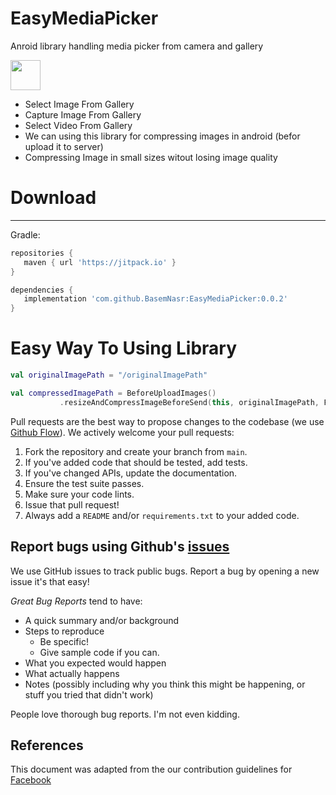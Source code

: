 # EasyMediaPicker
Anroid library handling media picker from camera and gallery

<img src="[https://github.com/favicon.ico](https://github.com/BasemNasr/EasyMediaPicker/blob/master/screen1.png)" width="48">


- Select Image From Gallery
- Capture Image From Gallery
- Select Video From Gallery
- We can using this library for compressing images in android (befor upload it to server)
- Compressing Image in small sizes witout losing image quality 

# Download
--------
Gradle:

```gradle
repositories {
   maven { url 'https://jitpack.io' }
}

dependencies {
   implementation 'com.github.BasemNasr:EasyMediaPicker:0.0.2'
}
```



# Easy Way To Using Library
```kotlin
val originalImagePath = "/originalImagePath"

val compressedImagePath = BeforeUploadImages()
           .resizeAndCompressImageBeforeSend(this, originalImagePath, File(originalImagePath).name)

```



Pull requests are the best way to propose changes to the codebase (we use [Github Flow](https://guides.github.com/introduction/flow/index.html)). We actively welcome your pull requests:

1. Fork the repository and create your branch from `main`.
2. If you've added code that should be tested, add tests.
3. If you've changed APIs, update the documentation.
4. Ensure the test suite passes.
5. Make sure your code lints.
6. Issue that pull request!
7. Always add a `README` and/or `requirements.txt` to your added code.

## Report bugs using Github's [issues](https://github.com/BasemNasr/CompressingImage/issues)
We use GitHub issues to track public bugs. Report a bug by opening a new issue it's that easy!

*Great Bug Reports* tend to have:

- A quick summary and/or background
- Steps to reproduce
    - Be specific!
    - Give sample code if you can.
- What you expected would happen
- What actually happens
- Notes (possibly including why you think this might be happening, or stuff you tried that didn't work)

People love thorough bug reports. I'm not even kidding.

## References
This document was adapted from the our contribution guidelines for [Facebook](https://www.facebook.com/AlalmiyaAlhura)




